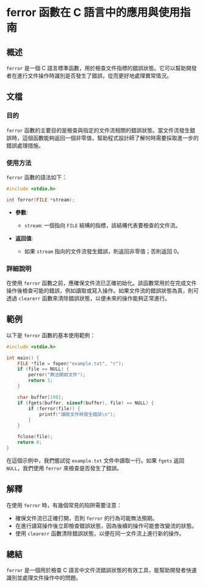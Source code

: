 <!--
Meta Description: # ferror 函數在 C 語言中的應用與使用指南 ## 概述 `ferror` 是一個 C 語言標準函數，用於檢查文件指標的錯誤狀態。它可以幫助開發者在進行文件操作時識別是否發生了錯誤，從而更好地處理異常情況。 ## 文檔 ### 目的 `ferror` 函數的主要目的是檢查與指定的文件流相關的...
Meta Keywords: ferror, file, stream, null, buffer
-->

# ferror 函數在 C 語言中的應用與使用指南

## 概述
`ferror` 是一個 C 語言標準函數，用於檢查文件指標的錯誤狀態。它可以幫助開發者在進行文件操作時識別是否發生了錯誤，從而更好地處理異常情況。

## 文檔
### 目的
`ferror` 函數的主要目的是檢查與指定的文件流相關的錯誤狀態。當文件流發生錯誤時，這個函數能夠返回一個非零值，幫助程式設計師了解何時需要採取進一步的錯誤處理措施。

### 使用方法
`ferror` 函數的語法如下：

```c
#include <stdio.h>

int ferror(FILE *stream);
```

- **參數**:
  - `stream`: 一個指向 `FILE` 結構的指標，該結構代表要檢查的文件流。

- **返回值**:
  - 如果 `stream` 指向的文件流發生錯誤，則返回非零值；否則返回 0。

### 詳細說明
在使用 `ferror` 函數之前，應確保文件流已正確初始化。該函數常用於在完成文件操作後檢查可能的錯誤，例如讀取或寫入操作。如果文件流的錯誤狀態為真，則可透過 `clearerr` 函數來清除錯誤狀態，以便未來的操作能夠正常進行。

## 範例
以下是 `ferror` 函數的基本使用範例：

```c
#include <stdio.h>

int main() {
    FILE *file = fopen("example.txt", "r");
    if (file == NULL) {
        perror("無法開啟文件");
        return 1;
    }

    char buffer[100];
    if (fgets(buffer, sizeof(buffer), file) == NULL) {
        if (ferror(file)) {
            printf("讀取文件時發生錯誤\n");
        }
    }

    fclose(file);
    return 0;
}
```

在這個示例中，我們嘗試從 `example.txt` 文件中讀取一行。如果 `fgets` 返回 `NULL`，我們使用 `ferror` 來檢查是否發生了錯誤。

## 解釋
在使用 `ferror` 時，有幾個常見的陷阱需要注意：
- 確保文件流已正確打開，否則 `ferror` 的行為可能無法預期。
- 在進行讀寫操作後立即檢查錯誤狀態，因為後續的操作可能會改變流的狀態。
- 使用 `clearerr` 函數清除錯誤狀態，以便在同一文件流上進行新的操作。

## 總結
`ferror` 是一個用於檢查 C 語言中文件流錯誤狀態的有效工具，能幫助開發者快速識別並處理文件操作中的問題。